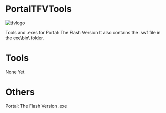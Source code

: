 # PortalTFVTools
![tfvlogo](https://github.com/Vincent392/PortalTFVTools/assets/90470156/de2dad7e-3b72-4482-b799-5972b5341af4)

Tools and .exes for Portal: The Flash Version
It also contains the .swf file in the exe\bin\ folder.

# Tools
None Yet

# Others
Portal: The Flash Version .exe
